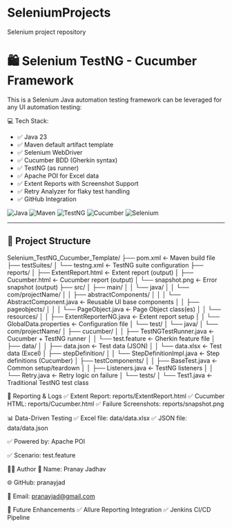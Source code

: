 # SeleniumProjects
Selenium project repository

# 🛍️ Selenium TestNG - Cucumber Framework

This is a Selenium Java automation testing framework can be leveraged for any UI automation testing:

💻 Tech Stack:

- ✅ Java 23
- ✅ Maven default artifact template
- ✅ Selenium WebDriver
- ✅ Cucumber BDD (Gherkin syntax)
- ✅ TestNG (as runner)
- ✅ Apache POI for Excel data
- ✅ Extent Reports with Screenshot Support
- ✅ Retry Analyzer for flaky test handling
- ✅ GitHub Integration

![Java](https://img.shields.io/badge/Java-23+-brightgreen)
![Maven](https://img.shields.io/badge/Maven-Build-blue)
![TestNG](https://img.shields.io/badge/TestNG-7.9-orange)
![Cucumber](https://img.shields.io/badge/Cucumber-BDD-green)
![Selenium](https://img.shields.io/badge/Selenium-WebDriver-yellow)

---

## 📁 Project Structure

Selenium_TestNG_Cucumber_Template/
├── pom.xml                          ← Maven build file
├── testSuites/
│   └── testng.xml                   ← TestNG suite configuration
├── reports/
│   ├── ExtentReport.html                   ← Extent report (output)
│   ├── Cucumber.html                       ← Cucumber report (output)
│   └── snapshot.png                        ← Error snapshot (output)
├── src/
│   ├── main/
│   │   └── java/
│   │       └── com/projectName/
│   │           ├── abstractComponents/
│   │           │   └── AbstractComponent.java   ← Reusable UI base components
│   │           ├── pageobjects/
│   │           │   └── PageObject.java          ← Page Object class(es)
│   │           └── resources/
│   │               ├── ExtentReporterNG.java    ← Extent report setup
│   │               └── GlobalData.properties    ← Configuration file
│   └── test/
│       └── java/
│           └── com/projectName/
│               ├── cucumber/
│               │   ├── TestNGTestRunner.java    ← Cucumber + TestNG runner
│               │   └── test.feature             ← Gherkin feature file
│               ├── data/
│               │   ├── data.json                ← Test data (JSON)
│               │   └── data.xlsx                ← Test data (Excel)
│               ├── stepDefinition/
│               │   └── StepDefinitionImpl.java  ← Step definitions (Cucumber)
│               ├── testComponents/
│               │   ├── BaseTest.java            ← Common setup/teardown
│               │   ├── Listeners.java           ← TestNG listeners
│               │   └── Retry.java               ← Retry logic on failure
│               └── tests/
│                   └── Test1.java               ← Traditional TestNG test class


📸 Reporting & Logs
✅ Extent Report: reports/ExtentReport.html
✅ Cucumber HTML: reports/Cucumber.html
✅ Failure Screenshots: reports/snapshot.png

📊 Data-Driven Testing
✅ Excel file: data/data.xlsx
✅ JSON file: data/data.json

✅ Powered by: Apache POI

✅ Scenario: test.feature


👨‍💻 Author
👤 Name: Pranay Jadhav

🌐 GitHub: pranayjad

📧 Email: pranayjad@gmail.com

🔮 Future Enhancements
✅ Allure Reporting Integration
✅ Jenkins CI/CD Pipeline
